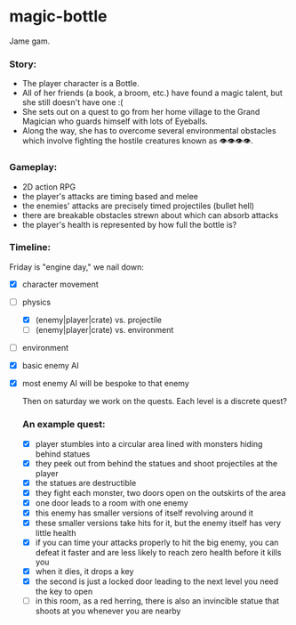 # magic-bottle

Jame gam.

### Story:

- The player character is a Bottle.
- All of her friends (a book, a broom, etc.) have found a magic talent, but she still doesn't have one :(
- She sets out on a quest to go from her home village to the Grand Magician who guards himself with lots of Eyeballs.
- Along the way, she has to overcome several environmental obstacles which involve fighting the hostile creatures known as 👁️👁️👁️👁️.

### Gameplay:

- 2D action RPG
- the player's attacks are timing based and melee
- the enemies' attacks are precisely timed projectiles (bullet hell)
- there are breakable obstacles strewn about which can absorb attacks
- the player's health is represented by how full the bottle is?

### Timeline:

Friday is "engine day," we nail down:

- [x] character movement
- [ ] physics
  - [x] (enemy|player|crate) vs. projectile
  - [ ] (enemy|player|crate) vs. environment
- [ ] environment
- [x] basic enemy AI
- [x] most enemy AI will be bespoke to that enemy

  Then on saturday we work on the quests. Each level is a discrete quest?

  ### An example quest:

  - [x] player stumbles into a circular area lined with monsters hiding behind statues
  - [x] they peek out from behind the statues and shoot projectiles at the player
  - [x] the statues are destructible
  - [x] they fight each monster, two doors open on the outskirts of the area
  - [x] one door leads to a room with one enemy
  - [x] this enemy has smaller versions of itself revolving around it
  - [x] these smaller versions take hits for it, but the enemy itself has very little health
  - [x] if you can time your attacks properly to hit the big enemy, you can defeat it faster and are less likely to reach zero health before it kills you
  - [x] when it dies, it drops a key
  - [x] the second is just a locked door leading to the next level you need the key to open
  - [ ] in this room, as a red herring, there is also an invincible statue that shoots at you whenever you are nearby
